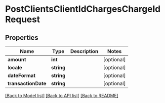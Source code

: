# PostClientsClientIdChargesChargeIdRequest

## Properties
Name | Type | Description | Notes
------------ | ------------- | ------------- | -------------
**amount** | **int** |  | [optional] 
**locale** | **string** |  | [optional] 
**dateFormat** | **string** |  | [optional] 
**transactionDate** | **string** |  | [optional] 

[[Back to Model list]](../../README.md#documentation-for-models) [[Back to API list]](../../README.md#documentation-for-api-endpoints) [[Back to README]](../../README.md)

